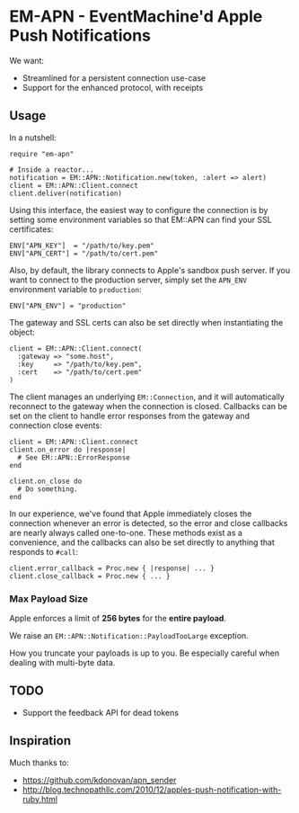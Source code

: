# EM-APN - EventMachine'd Apple Push Notifications #

We want:

 * Streamlined for a persistent connection use-case
 * Support for the enhanced protocol, with receipts

## Usage ##

In a nutshell:

    require "em-apn"

    # Inside a reactor...
    notification = EM::APN::Notification.new(token, :alert => alert)
    client = EM::APN::Client.connect
    client.deliver(notification)

Using this interface, the easiest way to configure the connection is by setting
some environment variables so that EM::APN can find your SSL certificates:

    ENV["APN_KEY"]  = "/path/to/key.pem"
    ENV["APN_CERT"] = "/path/to/cert.pem"

Also, by default, the library connects to Apple's sandbox push server. If you
want to connect to the production server, simply set the `APN_ENV`
environment variable to `production`:

    ENV["APN_ENV"] = "production"

The gateway and SSL certs can also be set directly when instantiating the object:

    client = EM::APN::Client.connect(
      :gateway => "some.host",
      :key     => "/path/to/key.pem",
      :cert    => "/path/to/cert.pem"
    )

The client manages an underlying `EM::Connection`, and it will automatically
reconnect to the gateway when the connection is closed. Callbacks can be set
on the client to handle error responses from the gateway and connection close
events:

    client = EM::APN::Client.connect
    client.on_error do |response|
      # See EM::APN::ErrorResponse
    end

    client.on_close do
      # Do something.
    end

In our experience, we've found that Apple immediately closes the connection
whenever an error is detected, so the error and close callbacks are nearly
always called one-to-one. These methods exist as a convenience, and the
callbacks can also be set directly to anything that responds to `#call`:

    client.error_callback = Proc.new { |response| ... }
    client.close_callback = Proc.new { ... }

### Max Payload Size ###

Apple enforces a limit of __256 bytes__ for the __entire payload__.

We raise an `EM::APN::Notification::PayloadTooLarge` exception.

How you truncate your payloads is up to you. Be especially careful when dealing with multi-byte data.

## TODO ##

 * Support the feedback API for dead tokens

## Inspiration ##

Much thanks to:

 * https://github.com/kdonovan/apn_sender
 * http://blog.technopathllc.com/2010/12/apples-push-notification-with-ruby.html
